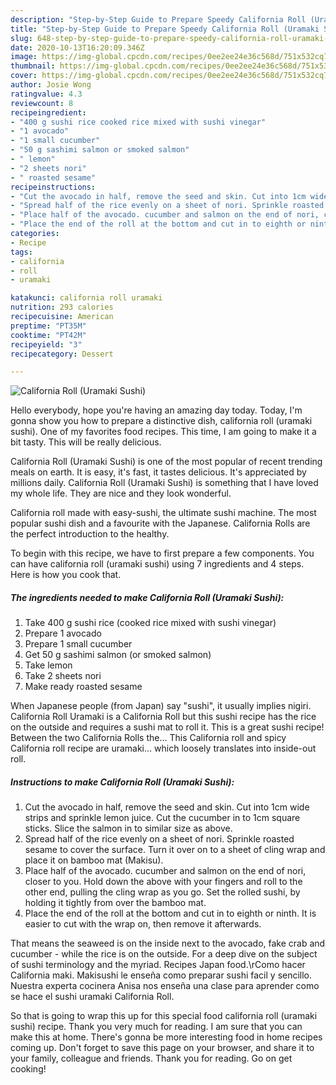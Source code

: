 ```yaml
---
description: "Step-by-Step Guide to Prepare Speedy California Roll (Uramaki Sushi)"
title: "Step-by-Step Guide to Prepare Speedy California Roll (Uramaki Sushi)"
slug: 648-step-by-step-guide-to-prepare-speedy-california-roll-uramaki-sushi
date: 2020-10-13T16:20:09.346Z
image: https://img-global.cpcdn.com/recipes/0ee2ee24e36c568d/751x532cq70/california-roll-uramaki-sushi-recipe-main-photo.jpg
thumbnail: https://img-global.cpcdn.com/recipes/0ee2ee24e36c568d/751x532cq70/california-roll-uramaki-sushi-recipe-main-photo.jpg
cover: https://img-global.cpcdn.com/recipes/0ee2ee24e36c568d/751x532cq70/california-roll-uramaki-sushi-recipe-main-photo.jpg
author: Josie Wong
ratingvalue: 4.3
reviewcount: 8
recipeingredient:
- "400 g sushi rice cooked rice mixed with sushi vinegar"
- "1 avocado"
- "1 small cucumber"
- "50 g sashimi salmon or smoked salmon"
- " lemon"
- "2 sheets nori"
- " roasted sesame"
recipeinstructions:
- "Cut the avocado in half, remove the seed and skin. Cut into 1cm wide strips and sprinkle lemon juice. Cut the cucumber in to 1cm square sticks. Slice the salmon in to similar size as above."
- "Spread half of the rice evenly on a sheet of nori. Sprinkle roasted sesame to cover the surface. Turn it over on to a sheet of cling wrap and place it on bamboo mat (Makisu)."
- "Place half of the avocado. cucumber and salmon on the end of nori, closer to you. Hold down the above with your fingers and roll to the other end, pulling the cling wrap as you go. Set the rolled sushi, by holding it tightly from over the bamboo mat."
- "Place the end of the roll at the bottom and cut in to eighth or ninth. It is easier to cut with the wrap on, then remove it afterwards."
categories:
- Recipe
tags:
- california
- roll
- uramaki

katakunci: california roll uramaki 
nutrition: 293 calories
recipecuisine: American
preptime: "PT35M"
cooktime: "PT42M"
recipeyield: "3"
recipecategory: Dessert

---
```



![California Roll (Uramaki Sushi)](https://img-global.cpcdn.com/recipes/0ee2ee24e36c568d/751x532cq70/california-roll-uramaki-sushi-recipe-main-photo.jpg)

Hello everybody, hope you're having an amazing day today. Today, I'm gonna show you how to prepare a distinctive dish, california roll (uramaki sushi). One of my favorites food recipes. This time, I am going to make it a bit tasty. This will be really delicious.

California Roll (Uramaki Sushi) is one of the most popular of recent trending meals on earth. It is easy, it's fast, it tastes delicious. It's appreciated by millions daily. California Roll (Uramaki Sushi) is something that I have loved my whole life. They are nice and they look wonderful.

California roll made with easy-sushi, the ultimate sushi machine. The most popular sushi dish and a favourite with the Japanese. California Rolls are the perfect introduction to the healthy.


To begin with this recipe, we have to first prepare a few components. You can have california roll (uramaki sushi) using 7 ingredients and 4 steps. Here is how you cook that.

<!--inarticleads1-->

##### The ingredients needed to make California Roll (Uramaki Sushi):

1. Take 400 g sushi rice (cooked rice mixed with sushi vinegar)
1. Prepare 1 avocado
1. Prepare 1 small cucumber
1. Get 50 g sashimi salmon (or smoked salmon)
1. Take  lemon
1. Take 2 sheets nori
1. Make ready  roasted sesame


When Japanese people (from Japan) say &#34;sushi&#34;, it usually implies nigiri. California Roll Uramaki is a California Roll but this sushi recipe has the rice on the outside and requires a sushi mat to roll it. This is a great sushi recipe! Between the two California Rolls the… This California roll and spicy California roll recipe are uramaki… which loosely translates into inside-out roll. 

<!--inarticleads2-->

##### Instructions to make California Roll (Uramaki Sushi):

1. Cut the avocado in half, remove the seed and skin. Cut into 1cm wide strips and sprinkle lemon juice. Cut the cucumber in to 1cm square sticks. Slice the salmon in to similar size as above.
1. Spread half of the rice evenly on a sheet of nori. Sprinkle roasted sesame to cover the surface. Turn it over on to a sheet of cling wrap and place it on bamboo mat (Makisu).
1. Place half of the avocado. cucumber and salmon on the end of nori, closer to you. Hold down the above with your fingers and roll to the other end, pulling the cling wrap as you go. Set the rolled sushi, by holding it tightly from over the bamboo mat.
1. Place the end of the roll at the bottom and cut in to eighth or ninth. It is easier to cut with the wrap on, then remove it afterwards.


That means the seaweed is on the inside next to the avocado, fake crab and cucumber - while the rice is on the outside. For a deep dive on the subject of sushi terminology and the myriad. Recipes Japan food.\rComo hacer California maki. Makisushi le enseña como preparar sushi facil y sencillo. Nuestra experta cocinera Anisa nos enseña una clase para aprender como se hace el sushi uramaki California Roll. 

So that is going to wrap this up for this special food california roll (uramaki sushi) recipe. Thank you very much for reading. I am sure that you can make this at home. There's gonna be more interesting food in home recipes coming up. Don't forget to save this page on your browser, and share it to your family, colleague and friends. Thank you for reading. Go on get cooking!
